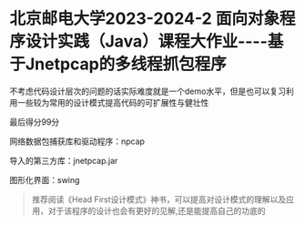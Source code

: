 # **北京邮电大学2023-2024-2 面向对象程序设计实践（Java）课程大作业----基于Jnetpcap的多线程抓包程序**
不考虑代码设计层次的问题的话实际难度就是一个demo水平，但是也可以复习利用一些较为常用的设计模式提高代码的可扩展性与健壮性

最后得分99分
   
网络数据包捕获库和驱动程序：npcap

导入的第三方库：jnetpcap.jar

图形化界面：swing

> 推荐阅读《Head First设计模式》神书，可以提高对设计模式的理解以及应用，对于该程序的设计也会有更好的见解,还是能提高自己的功底的
> 
